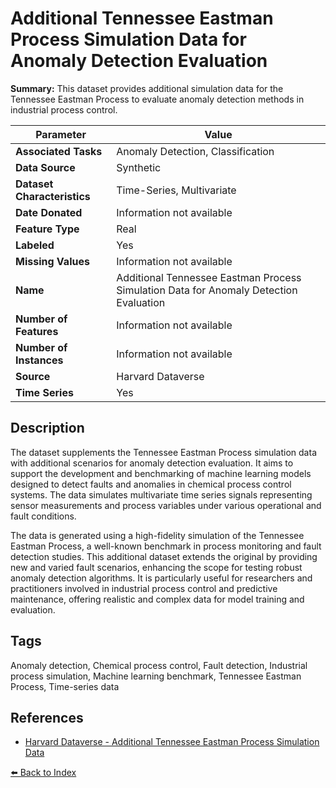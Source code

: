 # Additional Tennessee Eastman Process Simulation Data for Anomaly Detection Evaluation

**Summary:** This dataset provides additional simulation data for the Tennessee Eastman Process to evaluate anomaly detection methods in industrial process control.

| Parameter | Value |
| --- | --- |
| **Associated Tasks** | Anomaly Detection, Classification |
| **Data Source** | Synthetic |
| **Dataset Characteristics** | Time-Series, Multivariate |
| **Date Donated** | Information not available |
| **Feature Type** | Real |
| **Labeled** | Yes |
| **Missing Values** | Information not available |
| **Name** | Additional Tennessee Eastman Process Simulation Data for Anomaly Detection Evaluation |
| **Number of Features** | Information not available |
| **Number of Instances** | Information not available |
| **Source** | Harvard Dataverse |
| **Time Series** | Yes |

## Description

The dataset supplements the Tennessee Eastman Process simulation data with additional scenarios for anomaly detection evaluation. It aims to support the development and benchmarking of machine learning models designed to detect faults and anomalies in chemical process control systems. The data simulates multivariate time series signals representing sensor measurements and process variables under various operational and fault conditions.

The data is generated using a high-fidelity simulation of the Tennessee Eastman Process, a well-known benchmark in process monitoring and fault detection studies. This additional dataset extends the original by providing new and varied fault scenarios, enhancing the scope for testing robust anomaly detection algorithms. It is particularly useful for researchers and practitioners involved in industrial process control and predictive maintenance, offering realistic and complex data for model training and evaluation.

## Tags

Anomaly detection, Chemical process control, Fault detection, Industrial process simulation, Machine learning benchmark, Tennessee Eastman Process, Time-series data

## References

- [Harvard Dataverse - Additional Tennessee Eastman Process Simulation Data](https://dataverse.harvard.edu/dataset.xhtml?persistentId=doi:10.7910/DVN/6C3JR1)

[⬅️ Back to Index](../README.md)
